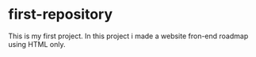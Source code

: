 # first-repository
This is my first project. In this project i made a website fron-end roadmap using HTML only.
